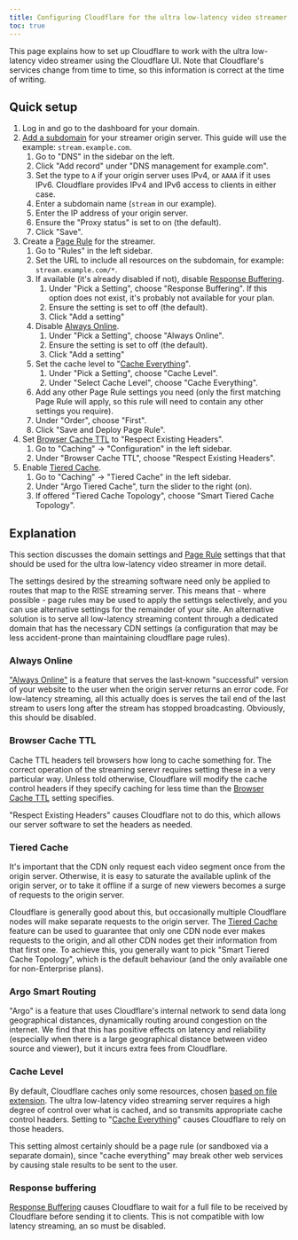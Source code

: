 ```yaml
---
title: Configuring Cloudflare for the ultra low-latency video streamer
toc: true
---
```


This page explains how to set up Cloudflare to work with the ultra low-latency video streamer using the Cloudflare UI.
Note that Cloudflare's services change from time to time, so this information is correct at the time of writing.

## Quick setup

1. Log in and go to the dashboard for your domain.
2. [Add a subdomain](https://developers.cloudflare.com/dns/manage-dns-records/how-to/create-dns-records/#using-the-dashboard)
   for your streamer origin server. This guide will use the example: `stream.example.com`.
   1. Go to "DNS" in the sidebar on the left.
   2. Click "Add record" under "DNS management for example.com".
   3. Set the type to `A` if your origin server uses IPv4, or `AAAA` if it uses IPv6. Cloudflare provides IPv4 and IPv6
      access to clients in either case.
   4. Enter a subdomain name (`stream` in our example).
   5. Enter the IP address of your origin server.
   6. Ensure the "Proxy status" is set to on (the default).
   7. Click "Save".
3. Create a [Page Rule](https://support.cloudflare.com/hc/en-us/articles/218411427) for the streamer.
   1. Go to "Rules" in the left sidebar.
   2. Set the URL to include all resources on the subdomain, for example: `stream.example.com/*`.
   3. If available (it's already disabled if not), disable
      [Response Buffering](https://support.cloudflare.com/hc/en-us/articles/206049798).
      1. Under "Pick a Setting", choose "Response Buffering". If this option does not exist, it's probably not available
         for your plan.
      2. Ensure the setting is set to off (the default).
      3. Click "Add a setting"
   4. Disable [Always Online](https://developers.cloudflare.com/cache/about/always-online).
      1. Under "Pick a Setting", choose "Always Online".
      2. Ensure the setting is set to off (the default).
      3. Click "Add a setting"
   5. Set the cache level to
      "[Cache Everything](https://developers.cloudflare.com/cache/how-to/create-page-rules/#cache-everything)".
      1. Under "Pick a Setting", choose "Cache Level".
      2. Under "Select Cache Level", choose "Cache Everything".
   6. Add any other Page Rule settings you need (only the first matching Page Rule will apply, so this rule will need
      to contain any other settings you require).
   7. Under "Order", choose "First".
   8. Click "Save and Deploy Page Rule".
2. Set [Browser Cache TTL](https://developers.cloudflare.com/cache/about/edge-browser-cache-ttl#browser-cache-ttl) to
   "Respect Existing Headers".
    1. Go to "Caching" → "Configuration" in the left sidebar.
    2. Under "Browser Cache TTL", choose "Respect Existing Headers".
3. Enable [Tiered Cache](https://developers.cloudflare.com/cache/how-to/enable-tiered-cache/).
    1. Go to "Caching" → "Tiered Cache" in the left sidebar.
    2. Under "Argo Tiered Cache", turn the slider to the right (on).
    3. If offered "Tiered Cache Topology", choose "Smart Tiered Cache Topology".


## Explanation

This section discusses the domain settings and [Page Rule](https://support.cloudflare.com/hc/en-us/articles/218411427)
settings that that should be used for the ultra low-latency video streamer in more detail.

The settings desired by the streaming software need only be applied to routes that map to the RISE streaming server.
This means that - where possible - page rules may be used to apply the settings selectively, and you can use alternative
settings for the remainder of your site. An alternative solution is to serve all low-latency streaming content through
a dedicated domain that has the necessary CDN settings (a configuration that may be less accident-prone than maintaining
cloudflare page rules).

### Always Online

["Always Online"](https://developers.cloudflare.com/cache/about/always-online) is a feature that serves the last-known "successful" version of your website to the user when the origin
server returns an error code. For low-latency streaming, all this actually does is serves the tail end of the last
stream to users long after the stream has stopped broadcasting. Obviously, this should be disabled.

### Browser Cache TTL

Cache TTL headers tell browsers how long to cache something for. The correct operation of the streaming serevr requires
setting these in a very particular way. Unless told otherwise, Cloudflare will modify the cache control headers if they
specify caching for less time than the
[Browser Cache TTL](https://developers.cloudflare.com/cache/about/edge-browser-cache-ttl#browser-cache-ttl) setting
specifies.

"Respect Existing Headers" causes Cloudflare not to do this, which allows our server software to set the
headers as needed.

### Tiered Cache

It's important that the CDN only request each video segment once from the origin server. Otherwise, it is easy to
saturate the available uplink of the origin server, or to take it offline if a surge of new viewers becomes a surge of
requests to the origin server.

Cloudflare is generally good about this, but occasionally multiple Cloudflare nodes will make separate requests to
the origin server. The [Tiered Cache](https://developers.cloudflare.com/cache/how-to/enable-tiered-cache/)
feature can be used to guarantee that only one CDN node ever makes requests to the origin, and all other CDN nodes
get their information from that first one. To achieve this, you generally want to pick "Smart Tiered Cache Topology",
which is the default behaviour (and the only available one for non-Enterprise plans).

### Argo Smart Routing

"Argo" is a feature that uses Cloudflare's internal network to send data long geographical distances, dynamically
routing around congestion on the internet. We find that this has positive effects on latency and reliability (especially
when there is a large geographical distance between video source and viewer), but it incurs extra fees from Cloudflare.

### Cache Level

By default, Cloudflare caches only some resources, chosen
[based on file extension](https://developers.cloudflare.com/cache/about/default-cache-behavior/#default-cached-file-extensions).
The ultra low-latency video streaming server requires a high degree of control over what is
cached, and so transmits appropriate cache control headers. Setting to
"[Cache Everything](https://developers.cloudflare.com/cache/how-to/create-page-rules/#cache-everything)" causes
Cloudflare to rely on those headers.

This setting almost certainly should be a page rule (or sandboxed via a separate domain), since "cache everything" may
break other web services by causing stale results to be sent to the user.

### Response buffering

[Response Buffering](https://support.cloudflare.com/hc/en-us/articles/206049798) causes Cloudflare to wait for a full
file to be received by Cloudflare before sending it to clients. This is not compatible with low latency streaming, an
so must be disabled.
